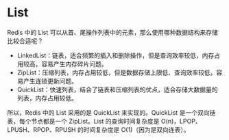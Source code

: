 # List

Redis 中的 List 可以从首、尾操作列表中的元素，那么使用哪种数据结构来存储比较合适呢？

- LinkedList：链表，适合频繁的插入和删除操作，但是查询效率较低，内存占用较高，容易产生内存碎片问题。
- ZipList：压缩列表，内存占用较低，但是数据存储上限低、查询效率较低，容易产生连锁更新问题。
- QuickList：快速列表，结合了链表和压缩列表的优点，适合存储大数据量的列表，内存占用较低。

所以，Redis 中的 List 采用的是 QuickList 来实现的。QuickList 是一个双向链表，每个节点都是一个 ZipList。List 的查询时间复杂度是 O(n)，LPOP、LPUSH、RPOP、RPUSH 的时间复杂度是 O(1)（因为是双向连表）。
